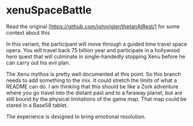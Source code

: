 # xenuSpaceBattle

Read the original [https://github.com/johnrigler/thetanAtRest/] for some context about this

In this variant, the participant will move through a guided time travel space opera. You will travel back 75 billion year and participate in a hollywood hero quest 
that will culminate in single-handedly stopping Xenu before he can carry out his evil plan. 

The Xenu mythos is pretty well documented at this point. So this branch needs to add something to the mix. It could stretch the limits of what a README can do. I 
am thinking that this should be like a Zork adventure where you go travel into the distant past and to a faraway planet, but are still bound by the physical
limitations of the game map. That map could be stared in a Base58 tablet.

The experience is designed to bring emotional resolution.
